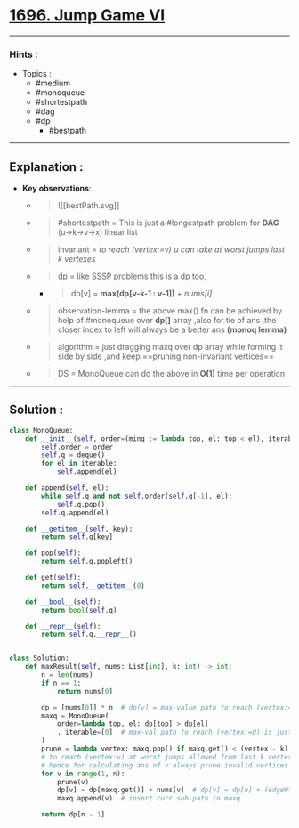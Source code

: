 # [1696. Jump Game VI](https://leetcode.com/problems/jump-game-vi/)

---

### Hints :

-   Topics :
    -   #medium
    -   #monoqueue
    -   #shortestpath
    -   #dag
    -   #dp
        -   #bestpath

---

## Explanation :

-   **Key observations**:
    -   > ![[bestPath.svg]]

    -   > #shortestpath  = This is just a #longestpath problem for **DAG** (u->k->v->x) linear list

    -   > invariant = _to reach (vertex:=v) u can take at worst jumps last k vertexes_

    -   > dp = like SSSP problems this is a dp too,

        -   > dp[v] = **max(dp[v-k-1 : v-1])** + _nums[i]_

    -   > observation-lemma = the above max() fn can be achieved by help of #monoqueue over **dp[]** array ,also for tie of ans ,the closer index to left will always be a better ans **(monoq lemma)**

    -   > algorithm = just dragging maxq over dp array while forming it side by side ,and keep ==pruning non-invariant vertices==

    -   > DS = MonoQueue can do the above in **O(1)** time per operation

---

## Solution :

```python
class MonoQueue:
    def __init__(self, order=(minq := lambda top, el: top < el), iterable=()):
        self.order = order
        self.q = deque()
        for el in iterable:
            self.append(el)

    def append(self, el):
        while self.q and not self.order(self.q[-1], el):
            self.q.pop()
        self.q.append(el)

    def __getitem__(self, key):
        return self.q[key]

    def pop(self):
        return self.q.popleft()

    def get(self):
        return self.__getitem__(0)

    def __bool__(self):
        return bool(self.q)

    def __repr__(self):
        return self.q.__repr__()


class Solution:
    def maxResult(self, nums: List[int], k: int) -> int:
        n = len(nums)
        if n == 1:
            return nums[0]

        dp = [nums[0]] * n  # dp[v] = max-value path to reach (vertex:=v)
        maxq = MonoQueue(
            order=lambda top, el: dp[top] > dp[el]
            , iterable=[0]  # max-val path to reach (vertex:=0) is just nums[0]
        )
        prune = lambda vertex: maxq.pop() if maxq.get() < (vertex - k) else 0
        # to reach (vertex:v) at worst jumps allowed from last k vertexes
        # hence for calculating ans of v always prune invalid vertices
        for v in range(1, n):
            prune(v)
            dp[v] = dp[maxq.get()] + nums[v]  # dp[v] = dp[u] + (edgeWt:=nums[v])
            maxq.append(v)  # insert curr sub-path in maxq

        return dp[n - 1]
```

